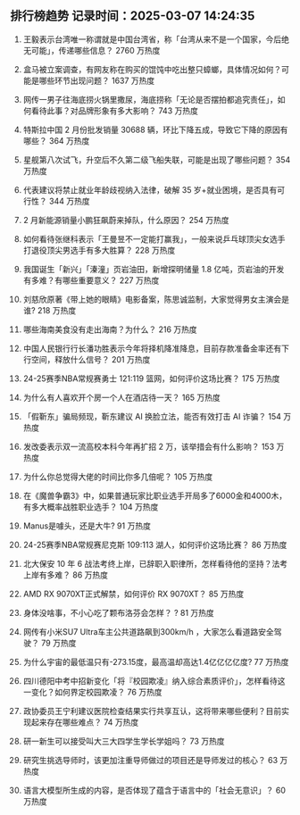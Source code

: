 
## 排行榜趋势 记录时间：2025-03-07 14:24:35
  
  1. 王毅表示台湾唯一称谓就是中国台湾省，称「台湾从来不是一个国家，今后绝无可能」，传递哪些信息？ 2760 万热度
    
  2. 盒马被立案调查，有网友称在购买的馄饨中吃出整只蟑螂，具体情况如何？可能是哪些环节出现问题？ 1637 万热度
    
  3. 网传一男子往海底捞火锅里撒尿，海底捞称「无论是否摆拍都追究责任」，如何看待此事？对品牌形象有多大影响？ 743 万热度
    
  4. 特斯拉中国 2 月份批发销量 30688 辆，环比下降五成，导致它下降的原因有哪些？ 364 万热度
    
  5. 星舰第八次试飞，升空后不久第二级飞船失联，可能是出现了哪些问题？ 354 万热度
    
  6. 代表建议将禁止就业年龄歧视纳入法律，破解 35 岁+就业困境，是否具有可行性？ 344 万热度
    
  7. 2 月新能源销量小鹏狂飙蔚来掉队，什么原因？ 254 万热度
    
  8. 如何看待张继科表示「王曼昱不一定能打赢我」，一般来说乒乓球顶尖女选手打退役顶尖男选手有多大胜算？ 228 万热度
    
  9. 我国诞生「新兴」「溱潼」页岩油田，新增探明储量 1.8 亿吨，页岩油的开发有多难？有哪些重要意义？ 227 万热度
    
  10. 刘慈欣原著《带上她的眼睛》电影备案，陈思诚监制，大家觉得男女主演会是谁? 218 万热度
    
  11. 哪些海南美食没有走出海南？为什么？ 216 万热度
    
  12. 中国人民银行行长潘功胜表示今年将择机降准降息，目前存款准备金率还有下行空间，释放什么信号？ 201 万热度
    
  13. 24-25赛季NBA常规赛勇士 121:119 篮网，如何评价这场比赛？ 175 万热度
    
  14. 为什么有人喜欢开个房一个人在酒店待一天？ 165 万热度
    
  15. 「假靳东」骗局频现，靳东建议 AI 换脸立法，能否有效打击 AI 诈骗？ 154 万热度
    
  16. 发改委表示双一流高校本科今年再扩招 2 万，该举措会有什么影响？ 153 万热度
    
  17. 为什么你总觉得大佬的时间比你多几倍呢？ 105 万热度
    
  18. 在《魔兽争霸3》中，如果普通玩家比职业选手开局多了6000金和4000木，有多大概率战胜职业选手？ 104 万热度
    
  19. Manus是噱头，还是大牛? 91 万热度
    
  20. 24-25赛季NBA常规赛尼克斯 109:113 湖人，如何评价这场比赛？ 86 万热度
    
  21. 北大保安 10 年 6 战法考终上岸，已辞职入职律所，怎样看待他的坚持？法考上岸有多难？ 86 万热度
    
  22. AMD RX 9070XT正式解禁，如何评价 RX 9070XT？ 85 万热度
    
  23. 身体没啥事，不小心吃了颗布洛芬会怎样？ ​? 81 万热度
    
  24. 网传有小米SU7 Ultra车主公共道路飙到300km/h ，大家怎么看道路安全驾驶？ 79 万热度
    
  25. 为什么宇宙的最低温只有-273.15度，最高温却高达1.4亿亿亿亿度? 77 万热度
    
  26. 四川德阳中考中招新变化「将『校园欺凌』纳入综合素质评价」，怎样看待这一变化？如何界定校园欺凌？ 76 万热度
    
  27. 政协委员王宁利建议医院检查结果实行共享互认，这将带来哪些便利？目前实现起来存在哪些难点？ 74 万热度
    
  28. 研一新生可以接受叫大三大四学生学长学姐吗？ 73 万热度
    
  29. 研究生挑选导师时，该更加注重导师做过的项目还是导师发过的核心？ 63 万热度
    
  30. 语言大模型所生成的内容，是否体现了蕴含于语言中的「社会无意识」？ 60 万热度
    